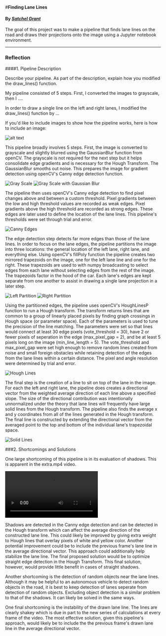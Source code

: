 #**Finding Lane Lines**
#### By _[**Satchel Grant**](https://github.com/grantsrb)_

The goal of this project was to make a pipeline that finds lane lines on the road and draws their projections onto the image using a Jupyter notebook environment.


[//]: # (Image References)

[image1]: ./examples/grayscale.jpg "Grayscale"

---

### Reflection

####1. Pipeline Description

Describe your pipeline. As part of the description, explain how you modified the draw_lines() function.

My pipeline consisted of 5 steps. First, I converted the images to grayscale, then I ....

In order to draw a single line on the left and right lanes, I modified the draw_lines() function by ...

If you'd like to include images to show how the pipeline works, here is how to include an image:

![alt text][image1]


This pipeline broadly involves 5 steps. First, the image is converted to grayscale and slightly blurred using the GaussianBlur function from openCV. The grayscale is not required for the next step but it helps consolidate edge gradients and is necessary for the Hough Transform. The GaussianBlur smooths out noise. This prepares the image for gradient detection using openCV's Canny edge detection function.

![Gray Scale](./examples/gray_copy.jpg "Grayscale")
![Gray Scale with Gaussian Blur](./examples/gray_blurred.jpg "Grayscale Blurred")

The pipeline then uses openCV's Canny edge detection to find pixel changes above and between a custom threshold. Pixel gradients between the low and high threshold values are recorded as weak edges. Pixel gradients above the high threshold are recorded as strong edges. These edges are later used to define the location of the lane lines. This pipeline's thresholds were set through trial and error.

![Canny Edges](./examples/canny_edges.jpg "Canny Edges")

The edge detection step detects far more edges than those of the lane lines. In order to focus on the lane edges, the pipeline partitions the image into three locations: the general location of the left lane, right lane, and everything else. Using openCV's fillPoly function the pipeline creates two mirrored trapezoids on the image, one for the left lane line and one for the right. These trapezoids are used to with numpy broadcasting to select edges from each lane without selecting edges from the rest of the image. The trapezoids factor in the hood of the car. Each lane's edges are kept separate from one another to assist in drawing a single lane projection in a later step.

![Left Partition](./examples/poly_left.jpg "Left Partition")
![Right Partition](./examples/poly_right.jpg "Right Partition")

Using the partitioned edges, the pipeline uses openCV's HoughLinesP function to run a Hough transform. The transform returns lines that are common to a group of linearly placed pixels by finding graph crossings in Hough space (or parameter space). Each of the parameters is used to tune the precision of the line matching. The parameters were set so that lines would connect at least 30 edge pixels (vote_threshold = 30), have 2 or fewer pixels of seperation in the edge (max_pixel_gap = 2), and be at least 5 pixels long on the image (min_line_length = 5). The vote_threshold and max_pixel_gap were set high enough to remove random lines created from noise and small foreign obstacles while retaining detection of the edges from the lane lines within a certain distance. The pixel and angle resolution were determined by trial and error.

![Hough Lines](./examples/hough_lines.jpg "Hough Lines")

The final step is the creation of a line to sit on top of the lane in the image. For each the left and right lane, the pipeline does creates a directional vector from the weighted average direction of each line above a specified slope. The size of the directional contribution was intentionally unnormalized under the theory that lane lines will frequently have large solid lines from the Hough transform. The pipeline also finds the average x and y coordinates from all of the lines generated in the Hough transform. The final line is constructed by extending the directional vector from the averaged point to the top and bottom of the individual lane's trapezoidal space.

![Solid Lines](./examples/solid_lines.jpg "Solid Lines")


###2. Shortcomings and Solutions

One large shortcoming of this pipeline is in its evaluation of shadows. This is apparent in the extra.mp4 video.

![Shadows Video](./extra.mp4 "Example of shortcomings")

Shadows are detected in the Canny edge detection and can be detected in the Hough transform which can affect the average direction of the constructed lane line. This could likely be improved by giving extra weight to Hough lines that overlay pixels of white and yellow color. Another potential improvement could be to include the previous frame's lane line in the average directional vector. This approach could additionally help stabilize the lane line. The final proposed solution would be to optimize straight edge detection in the Hough Transform. This final solution, however, would provide little benefit in cases of straight shadows.

Another shortcoming is the detection of random objects near the lane lines. Although it may be helpful to an autonomous vehicle to detect random objects in the road, it is best to keep detection of lanes seperate from detection of random objects. Excluding object detection is a similar problem to that of the shadows. It can likely be solved in the same ways.

One final shortcoming is the instability of the drawn lane line. The lines are clearly shakey which is due in part to the new series of calculations at every frame of the video. The most effective solution, given this pipeline's approach, would likely be to include the the previous frame's drawn lane line in the average directional vector.

